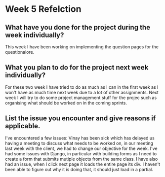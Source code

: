 # Week 5 Refelction
## What have you done for the project during the week individually?
This week I have been working on implementing the question pages for the questionaiore.

## What you plan to do for the project next week individually?
For these two week I have tried to do as much as I can in the first week as I won't have as much time next week due to a lot of other assignments. Next week I will try to do some project management stuff for the projec such as organising what should be worked on in the coming sprints.

## List the issue you encounter and give reasons if applicable.
I've encountered a few issues:
Vinay has been sick which has delayed us having a meeting to discuss what needs to be worked on, in our meeting last week with the client, we had to change our objective for the week.
I've had some issues with Django, in particular with building forms as I need to create a form that submits mutiple objects from the same class.
I have also had an issue, when I click next page it loads the entire page its div. I haven't been able to figure out why it is doing that, it should just load in a partial.
